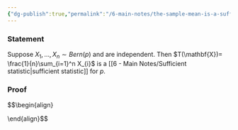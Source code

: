 ```yaml
---
{"dg-publish":true,"permalink":"/6-main-notes/the-sample-mean-is-a-sufficient-statistic-for-the-parameter-of-bernoulli/","tags":["inference","info"]}
---
```


### Statement

Suppose $X_{1},\dots,X_{n} \sim Bern(p)$ and are independent. Then $T(\mathbf{X})= \frac{1}{n}\sum_{i=1}^n X_{i}$ is a [[6 - Main Notes/Sufficient statistic\|sufficient statistic]] for $p$.

### Proof

$$\begin{align}

\end{align}$$
